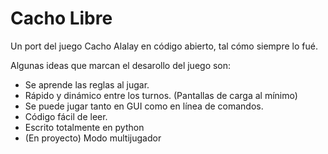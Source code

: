 # Cacho Libre

Un port del juego Cacho Alalay en código abierto, tal cómo siempre lo fué. 

Algunas ideas que marcan el desarollo del juego son:

- Se aprende las reglas al jugar.
- Rápido y dinámico entre los turnos. (Pantallas de carga al mínimo)
- Se puede jugar tanto en GUI como en línea de comandos.
- Código fácil de leer. 
- Escrito totalmente en python
- (En proyecto) Modo multijugador

